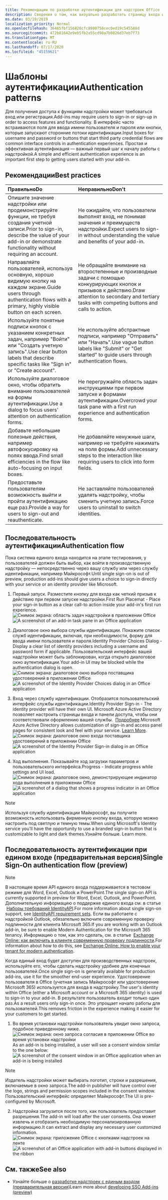 ```yaml
---
title: Рекомендации по разработке аутентификации для надстроек Office
description: Сведения о том, как визуально разработать страницу входа или регистрации в надстройке Office.
ms.date: 03/19/2019
localization_priority: Normal
ms.openlocfilehash: 36465fbf156820cfc8980758cec0ed19c545588d
ms.sourcegitcommit: 472b81642e9eb5fb2a55cd98a7b0826d37eb7f73
ms.translationtype: MT
ms.contentlocale: ru-RU
ms.lasthandoff: 07/17/2020
ms.locfileid: "45159621"
---
```

# <a name="authentication-patterns"></a><span data-ttu-id="53c2e-103">Шаблоны аутентификации</span><span class="sxs-lookup"><span data-stu-id="53c2e-103">Authentication patterns</span></span>

<span data-ttu-id="53c2e-104">Для получения доступа к функциям надстройки может требоваться вход или регистрация.</span><span class="sxs-lookup"><span data-stu-id="53c2e-104">Add-ins may require users to sign-in or sign-up in order to access features and functionality.</span></span> <span data-ttu-id="53c2e-105">В интерфейс часто встраиваются поля для ввода имени пользователя и пароля или кнопки, которые запускают сторонние потоки идентификации.</span><span class="sxs-lookup"><span data-stu-id="53c2e-105">Input boxes for username and password or buttons that start third party credential flows are common interface controls in authentication experiences.</span></span> <span data-ttu-id="53c2e-106">Простая и эффективная аутентификация — важный первый шаг к началу работы с надстройкой.</span><span class="sxs-lookup"><span data-stu-id="53c2e-106">A simple and efficient authentication experience is an important first step to getting users started with your add-in.</span></span>

## <a name="best-practices"></a><span data-ttu-id="53c2e-107">Рекомендации</span><span class="sxs-lookup"><span data-stu-id="53c2e-107">Best practices</span></span>

|<span data-ttu-id="53c2e-108">Правильно</span><span class="sxs-lookup"><span data-stu-id="53c2e-108">Do</span></span>|<span data-ttu-id="53c2e-109">Неправильно</span><span class="sxs-lookup"><span data-stu-id="53c2e-109">Don't</span></span>|
|:----|:----|
|<span data-ttu-id="53c2e-110">Опишите значение надстройки или продемонстрируйте функции, не требуя создания учетной записи.</span><span class="sxs-lookup"><span data-stu-id="53c2e-110">Prior to sign-in, describe the value of your add-in or demonstrate functionality without requiring an account.</span></span> |<span data-ttu-id="53c2e-111">Не ожидайте, что пользователи выполнят вход, не понимая значения и преимуществ надстройки.</span><span class="sxs-lookup"><span data-stu-id="53c2e-111">Expect users to sign-in without understanding the value and benefits of your add-in.</span></span>|
|<span data-ttu-id="53c2e-112">Направляйте пользователей, используя основную, хорошо видимую кнопку на каждом экране.</span><span class="sxs-lookup"><span data-stu-id="53c2e-112">Guide users through authentication flows with a primary, highly visible button on each screen.</span></span> |<span data-ttu-id="53c2e-113">Не обращайте внимание на второстепенные и производные задачи с помощью конкурирующих кнопок и призывов к действию.</span><span class="sxs-lookup"><span data-stu-id="53c2e-113">Draw attention to secondary and tertiary tasks with competing buttons and calls to action.</span></span>|
|<span data-ttu-id="53c2e-114">Используйте понятные подписи кнопок с указанием конкретных задач, например "Войти" или "Создать учетную запись".</span><span class="sxs-lookup"><span data-stu-id="53c2e-114">Use clear button labels that describe specific tasks like "Sign in" or "Create account".</span></span>   |<span data-ttu-id="53c2e-115">Не используйте абстрактные подписи, например "Отправить" или "Начать".</span><span class="sxs-lookup"><span data-stu-id="53c2e-115">Use vague button labels like "Submit" or "Get started" to guide users through authentication flows.</span></span>|
|<span data-ttu-id="53c2e-116">Используйте диалоговое окно, чтобы обратить внимание пользователей на формы аутентификации.</span><span class="sxs-lookup"><span data-stu-id="53c2e-116">Use a dialog to focus users' attention on authentication forms.</span></span>    |<span data-ttu-id="53c2e-117">Не перегружайте область задач инструкциями при первом запуске и формами аутентификации.</span><span class="sxs-lookup"><span data-stu-id="53c2e-117">Overcrowd your task pane with a first run experience and authentication forms.</span></span>|
|<span data-ttu-id="53c2e-118">Добавьте небольшие полезные действия, например автофокусировку на полях ввода.</span><span class="sxs-lookup"><span data-stu-id="53c2e-118">Find small efficiencies in the flow like auto-focusing on input boxes.</span></span> |<span data-ttu-id="53c2e-119">Не добавляйте ненужные шаги, например не требуйте нажимать на поля формы.</span><span class="sxs-lookup"><span data-stu-id="53c2e-119">Add unnecessary steps to the interaction like requiring users to click into form fields.</span></span>|
|<span data-ttu-id="53c2e-120">Предоставьте пользователям возможность выйти и пройти аутентификацию еще раз.</span><span class="sxs-lookup"><span data-stu-id="53c2e-120">Provide a way for users to sign-out and reauthenticate.</span></span>    |<span data-ttu-id="53c2e-121">Не заставляйте пользователей удалять надстройку, чтобы сменить учетную запись.</span><span class="sxs-lookup"><span data-stu-id="53c2e-121">Force users to uninstall to switch identities.</span></span>|

## <a name="authentication-flow"></a><span data-ttu-id="53c2e-122">Последовательность аутентификации</span><span class="sxs-lookup"><span data-stu-id="53c2e-122">Authentication flow</span></span>

<span data-ttu-id="53c2e-123">Пока система единого входа находится на этапе тестирования, у пользователей должен быть выбор, как войти в производственную надстройку — непосредственно через вашу службу или через службу идентификации, например Майкрософт.</span><span class="sxs-lookup"><span data-stu-id="53c2e-123">Until single sign-on is out of preview, production add-ins should give users a choice to sign-in directly with your service or an identity provider like Microsoft.</span></span>

1. <span data-ttu-id="53c2e-124">Первый запуск. Разместите кнопку для входа как четкий призыв к действию при первом запуске надстройки.</span><span class="sxs-lookup"><span data-stu-id="53c2e-124">First Run Placemat - Place your sign-in button as a clear call-to action inside your add-in's first run experience.</span></span>
<span data-ttu-id="53c2e-125">![Снимок экрана: область задач надстройки в приложении Office](../images/add-in-fre-value-placemat.png)</span><span class="sxs-lookup"><span data-stu-id="53c2e-125">![A screenshot of an add-in task pane in an Office application](../images/add-in-fre-value-placemat.png)</span></span>

2. <span data-ttu-id="53c2e-126">Диалоговое окно выбора службы идентификации. Покажите список служб идентификации, включая, при необходимости, форму для ввода имени пользователя и пароля.</span><span class="sxs-lookup"><span data-stu-id="53c2e-126">Identity Provider Choices Dialog - Display a clear list of identity providers including a username and password form if applicable.</span></span> <span data-ttu-id="53c2e-127">Пользовательский интерфейс вашей надстройки может быть заблокирован, когда открыто диалоговое окно аутентификации.</span><span class="sxs-lookup"><span data-stu-id="53c2e-127">Your add-in UI may be blocked while the authentication dialog is open.</span></span>
<span data-ttu-id="53c2e-128">![Снимок экрана: диалоговое окно выбора поставщика удостоверений в приложении Office](../images/add-in-auth-choices-dialog.png)</span><span class="sxs-lookup"><span data-stu-id="53c2e-128">![A screenshot of the Identity Provider Choices dialog in an Office application](../images/add-in-auth-choices-dialog.png)</span></span>



3. <span data-ttu-id="53c2e-129">Вход через службу идентификации. Отобразится пользовательский интерфейс службы идентификации.</span><span class="sxs-lookup"><span data-stu-id="53c2e-129">Identity Provider Sign-in - The identity provider will have their own UI.</span></span> <span data-ttu-id="53c2e-130">Microsoft Azure Active Directory позволяет настроить страницы входа и панели доступа, чтобы они соответствовали оформлению вашей службы.  [Подробнее](/azure/active-directory/fundamentals/customize-branding).</span><span class="sxs-lookup"><span data-stu-id="53c2e-130">Microsoft Azure Active Directory allows customization of sign-in and access panel pages for consistent look and feel with your service. [Learn More](/azure/active-directory/fundamentals/customize-branding).</span></span>
<span data-ttu-id="53c2e-131">![Снимок экрана: диалоговое окно входа поставщика удостоверений в приложении Office](../images/add-in-auth-identity-sign-in.png)</span><span class="sxs-lookup"><span data-stu-id="53c2e-131">![A screenshot of the Identity Provider Sign-in dialog in an Office application](../images/add-in-auth-identity-sign-in.png)</span></span>

4. <span data-ttu-id="53c2e-132">Ход выполнения. Показывайте ход загрузки параметров и пользовательского интерфейса.</span><span class="sxs-lookup"><span data-stu-id="53c2e-132">Progress - Indicate progress while settings and UI load.</span></span>
<span data-ttu-id="53c2e-133">![Снимок экрана: диалоговое окно, демонстрирующее индикатор хода выполнения в приложении Office](../images/add-in-auth-modal-interstitial.png)</span><span class="sxs-lookup"><span data-stu-id="53c2e-133">![A screenshot of a dialog that shows a progress indicator in an Office application](../images/add-in-auth-modal-interstitial.png)</span></span>

> [!NOTE] 
> <span data-ttu-id="53c2e-134">Используя службу идентификации Майкрософт, вы получите возможность использовать фирменную кнопку входа, которую можно настроить под светлую и темную темы.</span><span class="sxs-lookup"><span data-stu-id="53c2e-134">When using Microsoft's Identity service you'll have the opportunity to use a branded sign-in button that is customizable to light and dark themes.</span></span><span data-ttu-id="53c2e-135">Узнайте больше.</span><span class="sxs-lookup"><span data-stu-id="53c2e-135"> Learn more.</span></span>

## <a name="single-sign-on-authentication-flow-preview"></a><span data-ttu-id="53c2e-136">Последовательность аутентификации при едином входе (предварительная версия)</span><span class="sxs-lookup"><span data-stu-id="53c2e-136">Single Sign-On authentication flow (preview)</span></span>

> [!NOTE]
> <span data-ttu-id="53c2e-137">В настоящее время API единого входа поддерживается в тестовом режиме для Word, Excel, Outlook и PowerPoint.</span><span class="sxs-lookup"><span data-stu-id="53c2e-137">The single sign-on API is currently supported in preview for Word, Excel, Outlook, and PowerPoint.</span></span> <span data-ttu-id="53c2e-138">Дополнительную информацию о поддержке единого входа см. в статье  [Наборы требований IdentityAPI](../reference/requirement-sets/identity-api-requirement-sets.md).</span><span class="sxs-lookup"><span data-stu-id="53c2e-138">For more information about single sign-on support, see [IdentityAPI requirement sets](../reference/requirement-sets/identity-api-requirement-sets.md).</span></span> <span data-ttu-id="53c2e-139">Если вы работаете с надстройкой Outlook, обязательно включите современную проверку подлинности для клиента Microsoft 365.</span><span class="sxs-lookup"><span data-stu-id="53c2e-139">If you are working with an Outlook add-in, be sure to enable Modern Authentication for the Microsoft 365 tenancy.</span></span> <span data-ttu-id="53c2e-140">Информацию о том, как это сделать, см. в статье  [Exchange Online: как включить в клиенте современную проверку подлинности](https://social.technet.microsoft.com/wiki/contents/articles/32711.exchange-online-how-to-enable-your-tenant-for-modern-authentication.aspx).</span><span class="sxs-lookup"><span data-stu-id="53c2e-140">For information about how to do this, see [Exchange Online: How to enable your tenant for modern authentication](https://social.technet.microsoft.com/wiki/contents/articles/32711.exchange-online-how-to-enable-your-tenant-for-modern-authentication.aspx).</span></span>

<span data-ttu-id="53c2e-141">Когда единый вход будет доступен для производственных надстроек, используйте его, чтобы сделать надстройку удобнее для конечных пользователей.</span><span class="sxs-lookup"><span data-stu-id="53c2e-141">Once single sign-on is generally available for production add-ins, use it for the smoother end-user experience.</span></span> <span data-ttu-id="53c2e-142">Удостоверение пользователя в Office (учетная запись Майкрософт или удостоверение Microsoft 365) используется для входа в надстройку.</span><span class="sxs-lookup"><span data-stu-id="53c2e-142">The user's identity within Office (either a Microsoft account or a Microsoft 365 identity) is used to sign-in to your add-in.</span></span> <span data-ttu-id="53c2e-143">В результате пользователь входит только один раз.</span><span class="sxs-lookup"><span data-stu-id="53c2e-143">As a result users only sign-in once.</span></span> <span data-ttu-id="53c2e-144">Это упрощает начало работы для пользователей.</span><span class="sxs-lookup"><span data-stu-id="53c2e-144">This removes friction in the experience making it easier for your customers to get started.</span></span>

1. <span data-ttu-id="53c2e-145">Во время установки надстройки пользователь увидит окно запроса, подобное приведенному ниже. ![Снимок экрана: окно запроса согласия в приложении Office во время установки надстройки](../images/add-in-auth-SSO-consent-dialog.png)</span><span class="sxs-lookup"><span data-stu-id="53c2e-145">As an add-in is being installed, a user will see a consent window similar to the one below: ![A screenshot of the consent window in an Office application when an add-in is being installed](../images/add-in-auth-SSO-consent-dialog.png)</span></span>
> [!NOTE]
> <span data-ttu-id="53c2e-146">Издатель надстройки может выбирать логотип, строки и разрешения, включаемые в окно запроса.</span><span class="sxs-lookup"><span data-stu-id="53c2e-146">The add-in publisher will have control over the logo, strings and permission scopes included in the consent window.</span></span> <span data-ttu-id="53c2e-147">Пользовательский интерфейс определяет Майкрософт.</span><span class="sxs-lookup"><span data-stu-id="53c2e-147">The UI is pre-configured by Microsoft.</span></span>

2. <span data-ttu-id="53c2e-148">Надстройка загрузится после того, как пользователь предоставит разрешения.</span><span class="sxs-lookup"><span data-stu-id="53c2e-148">The add-in will load after the user consents.</span></span> <span data-ttu-id="53c2e-149">Она может извлечь и отобразить необходимую персонализированную информацию.</span><span class="sxs-lookup"><span data-stu-id="53c2e-149">It can extract and display any necessary user customized information.</span></span>
<span data-ttu-id="53c2e-150">![Снимок экрана: приложение Office с кнопками надстроек на ленте](../images/add-in-ribbon.png)</span><span class="sxs-lookup"><span data-stu-id="53c2e-150">![A screenshot of an Office application with add-in buttons displayed in the ribbon](../images/add-in-ribbon.png)</span></span>

## <a name="see-also"></a><span data-ttu-id="53c2e-151">См. также</span><span class="sxs-lookup"><span data-stu-id="53c2e-151">See also</span></span>

- <span data-ttu-id="53c2e-152">Узнайте больше о [разработке надстроек с единым входом (предварительная версия)](../develop/sso-in-office-add-ins.md)</span><span class="sxs-lookup"><span data-stu-id="53c2e-152">Learn more about [developing SSO Add-ins (preview)](../develop/sso-in-office-add-ins.md)</span></span>
